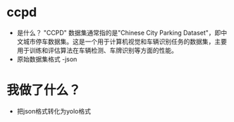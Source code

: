 # ccpd
- 是什么？
"CCPD" 数据集通常指的是"Chinese City Parking Dataset"，即中文城市停车数据集。这是一个用于计算机视觉和车辆识别任务的数据集，主要用于训练和评估算法在车辆检测、车牌识别等方面的性能。
- 原始数据集格式
  -json 
# 我做了什么？
- 把json格式转化为yolo格式
